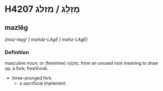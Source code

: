 # H4207 מַזְלֵג / מזלג

## mazlêg

_(maz-layg' | mahdz-LAɡE | mahz-LAɡE)_

### Definition

masculine noun; or (feminine) מִזְלָגָה; from an unused root meaning to draw up; a fork; fleshhook.

- three-pronged fork
    - a sacrificial implement
